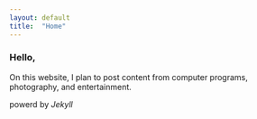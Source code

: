```yaml
---
layout: default 
title:  "Home"
---
```



### Hello,

On this website, I plan to post content from computer programs, photography, and entertainment.

powerd by *Jekyll*

